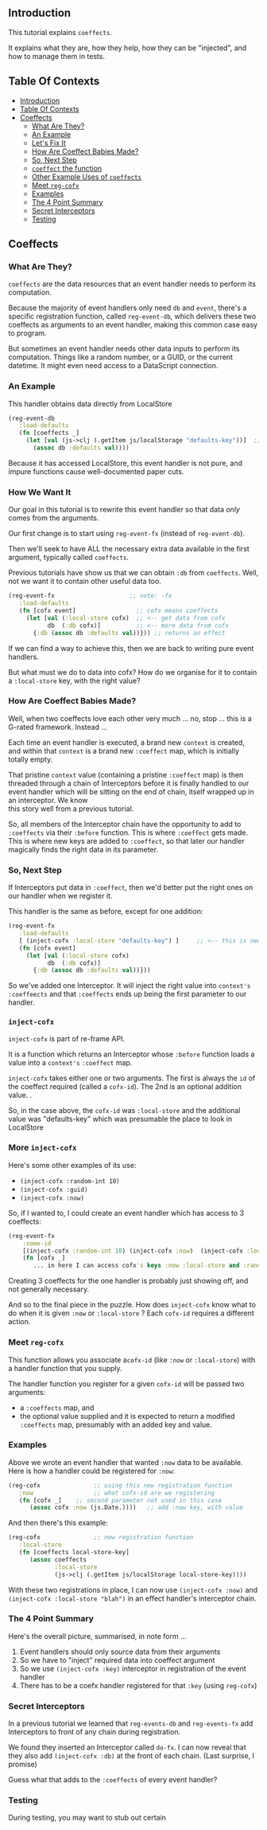 ## Introduction

This tutorial explains `coeffects`.

It explains what they are, how they help, how they can be "injected", and how 
to manage them in tests.

## Table Of Contexts
 
- [Introduction](#introduction)
- [Table Of Contexts](#table-of-contexts)
- [Coeffects](#coeffects)
  * [What Are They?](#what-are-they-)
  * [An Example](#an-example)
  * [Let's Fix It](#let-s-fix-it)
  * [How Are Coeffect Babies Made?](#how-are-coeffect-babies-made-)
  * [So, Next Step](#so--next-step)
  * [`coeffect` the function](#-coeffect--the-function)
  * [Other Example Uses of `coeffects`](#other-example-uses-of--coeffects-)
  * [Meet `reg-cofx`](#meet--reg-cofx-)
  * [Examples](#examples)
  * [The 4 Point Summary](#the-4-point-summary)
  * [Secret Interceptors](#secret-interceptors)
  * [Testing](#testing)

## Coeffects
 
### What Are They?

`coeffects` are the data resources that an event handler needs 
to perform its computation.

Because the majority of event handlers only need `db` and 
`event`, there's a specific registration function, called `reg-event-db`, 
which delivers these two coeffects as arguments to an event 
handler, making this common case easy to program.

But sometimes an event handler needs other data inputs
to perform its computation.  Things like a random number, or a GUID,
or the current datetime. It might even need access to a
DataScript connection.


###  An Example

This handler obtains data directly from LocalStore
```clj
(reg-event-db
   :load-defaults
   (fn [coeffects _]
     (let [val (js->clj (.getItem js/localStorage "defaults-key"))]  ;; <-- Problem
       (assoc db :defaults val))))
```

Because it has accessed LocalStore, this event handler is not 
pure, and impure functions cause well-documented paper cuts. 

### How We Want It

Our goal in this tutorial is to rewrite this event handler so 
that data _only_ comes from the arguments. 
 
Our first change is to start using `reg-event-fx`  (instead of 
`reg-event-db`).  

Then we'll seek to have ALL the necessary extra data available in the 
first argument, typically called `coeffects`.  

Previous tutorials have show us that we can obtain `:db` from 
`coeffects`.  Well, not we want it to contain other useful data too. 
```clj
(reg-event-fx                     ;; note: -fx 
   :load-defaults
   (fn [cofx event]                 ;; cofx means coeffects
     (let [val (:local-store cofx)  ;; <-- get data from cofx
           db  (:db cofx)]          ;; <-- more data from cofx
       {:db (assoc db :defaults val))})) ;; returns an effect
```

If we can find a way to achieve this, then we are back to 
writing pure event handlers. 

But what must we do to data into cofx?  How do we organise for it 
to contain a `:local-store` key, with the right value? 
 
### How Are Coeffect Babies Made?

Well, when two coeffects love each other very much ... no, stop ... this 
is a G-rated framework. Instead ...

Each time an event handler is executed, a brand new `context` is created, and within that 
`context` is a brand new `:coeffect` map, which is initially totally empty.  

That pristine `context` value (containing a pristine `:coeffect` map) is then threaded 
through a chain of Interceptors before it is finally handled to our event handler
which will be sitting on the end of chain, itself wrapped up in an interceptor. We know  
this story well from a previous tutorial. 

So, all members of the Interceptor chain have the opportunity to add to `:coeffects` 
via their `:before` function.  This is where `:coeffect` gets made.  This is where 
new keys are added to `:coeffect`, so that later our handler magically finds the 
right data in its parameter.

### So, Next Step

If Interceptors put data in `:coeffect`, then we'd better put the right ones on 
our handler when we register it. 

This handler is the same as before, except for one addition:    
```clj
(reg-event-fx                     
   :load-defaults
   [ (inject-cofx :local-store "defaults-key") ]     ;; <-- this is new
   (fn [cofx event]         
     (let [val (:local-store cofx)
           db  (:db cofx)]  
       {:db (assoc db :defaults val))})) 
```

So we've added one Interceptor. It will inject the right value into `context's` `:coeffeects`
and that `:coeffects` ends up being the first parameter to our handler. 


### `inject-cofx`

`inject-cofx` is part of re-frame API. 

It is a function which returns an Interceptor whose `:before` function loads 
a value into a `context's` `:coeffect` map.
 

`inject-cofx` takes either one or two arguments. The first is always the `id` of the coeffect 
required (called a `cofx-id`). The 2nd is an optional addition value. 
.

So, in the case above, the `cofx-id` was `:local-store`  and the additional value 
was "defaults-key" which was presumable the place to look in LocalStore 

### More `inject-cofx` 
 
Here's some other examples of its use:

  -  `(inject-cofx :random-int 10)` 
  -  `(inject-cofx :guid)`
  -  `(inject-cofx :now)`
  
So, if I wanted to,  I could create an event handler which has access to 3 coeffects:
```clj
(reg-event-fx 
    :some-id 
    [(inject-cofx :random-int 10) (inject-cofx :now)  (inject-cofx :local-store "blah")]  ;; 3
    (fn [cofx _]
       ... in here I can access cofx's keys :now :local-store and :random-int)) 
```

Creating 3 coeffects for the one handler is probably just showing off, and not generally necessary.  

And so to the final piece in the puzzle.  How does `inject-cofx` know what to do when 
it is given `:now` or `:local-store` ? Each `cofx-id` requires a different action.

### Meet `reg-cofx`

This function allows you associate a`cofx-id` (like `:now` or `:local-store`) with a 
handler function that you supply.   

The handler function you register for a given `cofx-id` will be passed two arguments:
  - a `:coeffects` map, and 
  - the optional value supplied
and it is expected to return a modified `:coeffects` map, presumably with an 
added key and value. 

### Examples

Above we wrote an event handler that wanted `:now` data to be available.  Here 
is how a handler could be registered for `:now`:
```clj 
(reg-cofx               ;; using this new registration function
   :now                 ;; what cofx-id are we registering
   (fn [cofx _]    ;; second parameter not used in this case
      (assoc cofx :now (js.Date.))))   ;; add :now key, with value
```

And then there's this example:
```clj 
(reg-cofx               ;; new registration function
   :local-store 
   (fn [coeffects local-store-key]
      (assoc coeffects 
             :local-store
             (js->clj (.getItem js/localStorage local-store-key))))
```


With these two registrations in place, I can now use `(inject-cofx :now)` and 
`(inject-cofx :local-store "blah")` in an effect handler's interceptor chain. 

### The 4 Point Summary

Here's the overall picture, summarised, in note form ...

  1. Event handlers should only source data from their arguments
  2. So we have to "inject" required data into coeffect argument
  3. So we use `(inject-cofx :key)` interceptor in registration of the event handler
  4. There has to be a coefx handler registered for that `:key`  (using `reg-cofx`)
  
 
### Secret Interceptors

In a previous tutorial we learned that `reg-events-db` 
and `reg-events-fx` add Interceptors to front of any chain during registration.

We found they inserted an Interceptor called `do-fx`. I can now reveal that 
they also add `(inject-cofx :db)` at the front of each chain. (Last surprise, I promise) 

Guess what that adds to the `:coeffects` of every event handler?   

### Testing

During testing, you may want to stub out certain 


   

